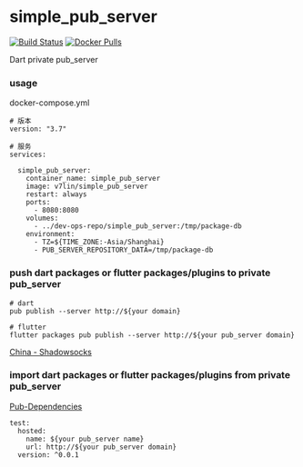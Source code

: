 # simple_pub_server

[![Build Status](https://cloud.drone.io/api/badges/v7lin/simple_pub_server/status.svg)](https://cloud.drone.io/v7lin/simple_pub_server)
[![Docker Pulls](https://img.shields.io/docker/pulls/v7lin/simple_pub_server.svg)](https://hub.docker.com/r/v7lin/simple_pub_server)

Dart private pub_server

### usage

docker-compose.yml
````
# 版本
version: "3.7"

# 服务
services:

  simple_pub_server:
    container_name: simple_pub_server
    image: v7lin/simple_pub_server
    restart: always
    ports:
      - 8080:8080
    volumes:
      - ../dev-ops-repo/simple_pub_server:/tmp/package-db
    environment:
      - TZ=${TIME_ZONE:-Asia/Shanghai}
      - PUB_SERVER_REPOSITORY_DATA=/tmp/package-db
````

### push dart packages or flutter packages/plugins to private pub_server

````
# dart
pub publish --server http://${your domain}

# flutter
flutter packages pub publish --server http://${your pub_server domain}
````

[China - Shadowsocks](https://blog.haitanyule.com/2019-02-27/flutter/)

### import dart packages or flutter packages/plugins from private pub_server

[Pub-Dependencies](https://www.dartlang.org/tools/pub/dependencies)

````
test:
  hosted:
    name: ${your pub_server name}
    url: http://${your pub_server domain}
  version: ^0.0.1
````